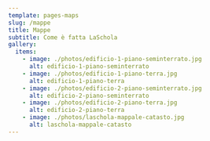 ```yaml
---
template: pages-maps
slug: /mappe
title: Mappe
subtitle: Come è fatta LaSchola
gallery:
  items:
    - image: ./photos/edificio-1-piano-seminterrato.jpg
      alt: edificio-1-piano-seminterrato
    - image: ./photos/edificio-1-piano-terra.jpg
      alt: edificio-1-piano-terra
    - image: ./photos/edificio-2-piano-seminterrato.jpg
      alt: edificio-2-piano-seminterrato
    - image: ./photos/edificio-2-piano-terra.jpg
      alt: edificio-2-piano-terra
    - image: ./photos/laschola-mappale-catasto.jpg
      alt: laschola-mappale-catasto
---
```

